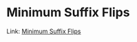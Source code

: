 # Minimum Suffix Flips
Link: [Minimum Suffix Flips](https://leetcode.com/problems/minimum-suffix-flips/)
